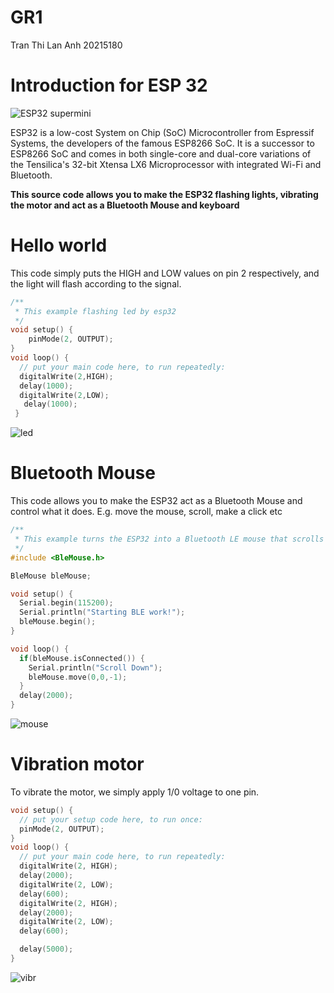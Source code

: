 # GR1
Tran Thi Lan Anh 20215180
# Introduction for ESP 32
![ESP32 supermini](https://github.com/lanhhtran/GR1/assets/117920786/23f3ab52-4368-4660-9157-a7627f85872f)

ESP32 is a low-cost System on Chip (SoC) Microcontroller from Espressif Systems, the developers of the famous ESP8266 SoC. It is a successor to ESP8266 SoC and comes in both single-core and dual-core variations of the Tensilica's 32-bit Xtensa LX6 Microprocessor with integrated Wi-Fi and Bluetooth.

**This source code allows you to make the ESP32 flashing lights, vibrating the motor and act as a Bluetooth Mouse and keyboard**
# Hello world
This code simply puts the HIGH and LOW values on pin 2 respectively, and the light will flash according to the signal.
```cpp
/**
 * This example flashing led by esp32
 */
void setup() {
    pinMode(2, OUTPUT);
}
void loop() {
  // put your main code here, to run repeatedly:
  digitalWrite(2,HIGH);
  delay(1000);
  digitalWrite(2,LOW);
   delay(1000);
 }
```

![led](https://github.com/lanhhtran/GR1/assets/117920786/57444b8c-7938-4ff9-af70-113bd5e123a5)
# Bluetooth Mouse
This code allows you to make the ESP32 act as a Bluetooth Mouse and control what it does. E.g. move the mouse, scroll, make a click etc
```cpp
/**
 * This example turns the ESP32 into a Bluetooth LE mouse that scrolls down every 2 seconds.
 */
#include <BleMouse.h>

BleMouse bleMouse;

void setup() {
  Serial.begin(115200);
  Serial.println("Starting BLE work!");
  bleMouse.begin();
}

void loop() {
  if(bleMouse.isConnected()) {
    Serial.println("Scroll Down");
    bleMouse.move(0,0,-1);
  }
  delay(2000);
}
```
![mouse](https://github.com/lanhhtran/GR1/assets/117920786/cb7c3c04-086c-44d5-9826-209994fce075)
# Vibration motor
To vibrate the motor, we simply apply 1/0 voltage to one pin.
```cpp
void setup() {
  // put your setup code here, to run once:
  pinMode(2, OUTPUT);
}
void loop() {
  // put your main code here, to run repeatedly:
  digitalWrite(2, HIGH);
  delay(2000);
  digitalWrite(2, LOW);
  delay(600);
  digitalWrite(2, HIGH);
  delay(2000);
  digitalWrite(2, LOW);
  delay(600);

  delay(5000);
}
```
![vibr](https://github.com/lanhhtran/GR1/assets/117920786/fd279ca3-4b45-44be-9892-6e8773253c75)
